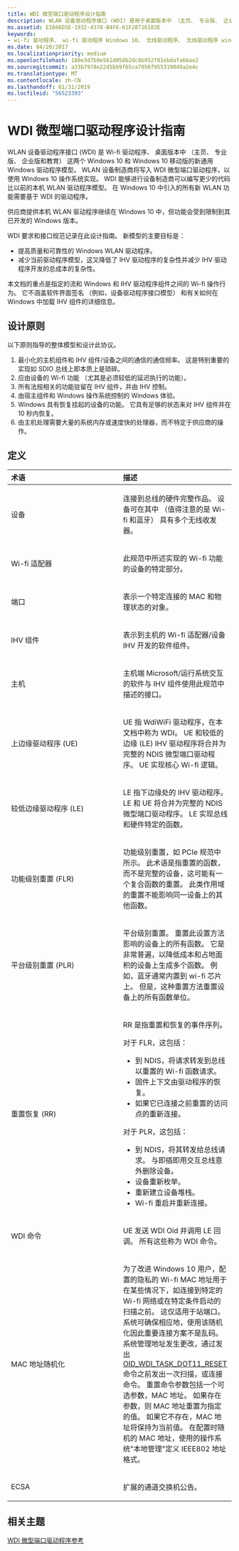 ```yaml
---
title: WDI 微型端口驱动程序设计指南
description: WLAN 设备驱动程序接口 (WDI) 是用于桌面版本中 （主页、 专业版、 企业版和教育） 这两个 Windows 10 和 Windows 10 移动版的新 WLAN 通用 Windows 驱动程序模型。
ms.assetid: E1666D5E-1932-4378-B4F6-61F28716183E
keywords:
- wi-fi 驱动程序、 wi-fi 驱动程序 Windows 10、 无线驱动程序、 无线驱动程序 windows 10，wlan 驱动程序、 wlan 驱动程序 windows 10，wlan 驱动程序接口、 WDI 驱动程序、 WDI 网络驱动程序，WDI Windows 10
ms.date: 04/20/2017
ms.localizationpriority: medium
ms.openlocfilehash: 180e3d7b9e561d058b2dc8b952f01ebdafa66ae2
ms.sourcegitcommit: a33b7978e22d5bb9f65ca7056f955319049a2e4c
ms.translationtype: MT
ms.contentlocale: zh-CN
ms.lasthandoff: 01/31/2019
ms.locfileid: "56523393"
---
```

# <a name="wdi-miniport-driver-design-guide"></a>WDI 微型端口驱动程序设计指南


WLAN 设备驱动程序接口 (WDI) 是 Wi-fi 驱动程序、 桌面版本中 （主页、 专业版、 企业版和教育） 这两个 Windows 10 和 Windows 10 移动版的新通用 Windows 驱动程序模型。 WLAN 设备制造商将写入 WDI 微型端口驱动程序，以使用 Windows 10 操作系统实现。 WDI 能够进行设备制造商可以编写更少的代码比以前的本机 WLAN 驱动程序模型。 在 Windows 10 中引入的所有新 WLAN 功能需要基于 WDI 的驱动程序。

供应商提供本机 WLAN 驱动程序继续在 Windows 10 中，但功能会受到限制到其已开发的 Windows 版本。

WDI 要求和接口规范记录在此设计指南。 新模型的主要目标是：

-   提高质量和可靠性的 Windows WLAN 驱动程序。
-   减少当前驱动程序模型，这又降低了 IHV 驱动程序的复杂性并减少 IHV 驱动程序开发的总成本的复杂性。

本文档的重点是指定的流和 Windows 和 IHV 驱动程序组件之间的 Wi-fi 操作行为。 它不涵盖软件界面签名 （例如，设备驱动程序接口模型） 和有关如何在 Windows 中加载 IHV 组件的详细信息。

## <a name="design-principles"></a>设计原则


以下原则指导的整体模型和设计此协议。

1.  最小化的主机组件和 IHV 组件/设备之间的通信的通信频率。 这是特别重要的实现如 SDIO 总线上即本质上是琐碎。
2.  应由设备的 Wi-fi 功能 （尤其是必须较低的延迟执行的功能）。
3.  所有法规相关的功能驻留在 IHV 组件，并由 IHV 控制。
4.  由宿主组件和 Windows 操作系统控制的 Windows 体验。
5.  Windows 具有恢复挂起的设备的功能。 它具有足够的状态来对 IHV 组件并在 10 秒内恢复。
6.  由主机处理需要大量的系统内存或速度快的处理器，而不特定于供应商的操作。

## <a name="definitions"></a>定义


<table>
<colgroup>
<col width="50%" />
<col width="50%" />
</colgroup>
<thead>
<tr class="header">
<th align="left">术语</th>
<th align="left">描述</th>
</tr>
</thead>
<tbody>
<tr class="odd">
<td align="left"><p>设备</p></td>
<td align="left"><p>连接到总线的硬件完整作品。 设备可在其中 （值得注意的是 Wi-fi 和蓝牙） 具有多个无线收发器。</p></td>
</tr>
<tr class="even">
<td align="left"><p>Wi-fi 适配器</p></td>
<td align="left"><p>此规范中所述实现的 Wi-fi 功能的设备的特定部分。</p></td>
</tr>
<tr class="odd">
<td align="left"><p>端口</p></td>
<td align="left"><p>表示一个特定连接的 MAC 和物理状态的对象。</p></td>
</tr>
<tr class="even">
<td align="left"><p>IHV 组件</p></td>
<td align="left"><p>表示到主机的 Wi-fi 适配器/设备 IHV 开发的软件组件。</p></td>
</tr>
<tr class="odd">
<td align="left"><p>主机</p></td>
<td align="left"><p>主机端 Microsoft/运行系统交互的软件与 IHV 组件使用此规范中描述的接口。</p></td>
</tr>
<tr class="even">
<td align="left"><p>上边缘驱动程序 (UE)</p></td>
<td align="left"><p>UE 指 WdiWiFi 驱动程序，在本文档中称为 WDI。 UE 和较低的边缘 (LE) IHV 驱动程序将合并为完整的 NDIS 微型端口驱动程序。 UE 实现核心 Wi-fi 逻辑。</p></td>
</tr>
<tr class="odd">
<td align="left"><p>较低边缘驱动程序 (LE)</p></td>
<td align="left"><p>LE 指下边缘处的 IHV 驱动程序。 LE 和 UE 将合并为完整的 NDIS 微型端口驱动程序。 LE 实现总线和硬件特定的函数。</p></td>
</tr>
<tr class="even">
<td align="left"><p>功能级别重置 (FLR)</p></td>
<td align="left"><p>功能级别重置，如 PCIe 规范中所示。 此术语是指重置的函数，而不是完整的设备，这可能有一个复合函数的重置。 此类作用域的重置不能影响同一设备上的其他函数。</p></td>
</tr>
<tr class="odd">
<td align="left"><p>平台级别重置 (PLR)</p></td>
<td align="left"><p>平台级别重置。 重置此设置方法影响的设备上的所有函数。 它是非常普遍，以降低成本和占地面积的设备上生成多个函数。 例如，蓝牙通常内置到 wi-fi 芯片上。 但是，这种重置方法重置设备上的所有函数单位。</p></td>
</tr>
<tr class="even">
<td align="left"><p>重置恢复 (RR)</p></td>
<td align="left"><p>RR 是指重置和恢复的事件序列。</p>
<p>对于 FLR，这包括：</p>
<ul>
<li>到 NDIS，将请求转发到总线以重置的 Wi-fi 函数请求。</li>
<li>固件上下文由驱动程序的恢复。</li>
<li>如果它已连接之前重置的访问点的重新连接。</li>
</ul>
<p>对于 PLR，这包括：</p>
<ul>
<li>到 NDIS，将其转发给总线请求。 与即插即用交互总线意外删除设备。</li>
<li>设备重新枚举。</li>
<li>重新建立设备堆栈。</li>
<li>Wi-fi 重启并重新连接。</li>
</ul></td>
</tr>
<tr class="odd">
<td align="left"><p>WDI 命令</p></td>
<td align="left"><p>UE 发送 WDI Oid 并调用 LE 回调。 所有这些称为 WDI 命令。</p></td>
</tr>
<tr class="even">
<td align="left"><p>MAC 地址随机化</p></td>
<td align="left"><p>为了改进 Windows 10 用户，配置的隐私的 Wi-fi MAC 地址用于在某些情况下，如连接到特定的 Wi-fi 网络或在特定条件启动的扫描之前。 这仅适用于站端口。 系统可确保相应地，使用该随机化因此重要连接方案不是乱码。 系统管理地址发生更改，通过发出<a href="https://msdn.microsoft.com/library/windows/hardware/dn925952" data-raw-source="[OID_WDI_TASK_DOT11_RESET](https://msdn.microsoft.com/library/windows/hardware/dn925952)">OID_WDI_TASK_DOT11_RESET</a>命令之前发出一次扫描，或连接命令。 重置命令参数包括一个可选参数，MAC 地址。 如果存在参数，则 MAC 地址重置为指定的值。 如果它不存在，MAC 地址将保持为当前值。 在配置时随机的 MAC 地址，使用的操作系统&quot;本地管理&quot;定义 IEEE802 地址格式。</p></td>
</tr>
<tr class="odd">
<td align="left"><p>ECSA</p></td>
<td align="left"><p>扩展的通道交换机公告。</p></td>
</tr>
</tbody>
</table>

 

## <a name="related-topics"></a>相关主题


[WDI 微型端口驱动程序参考](https://msdn.microsoft.com/library/windows/hardware/dn926075)

 

 






